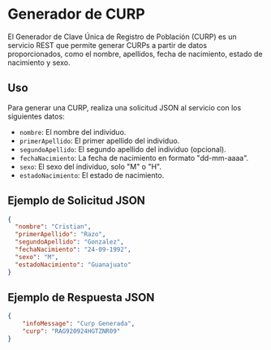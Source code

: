 # Generador de CURP

El Generador de Clave Única de Registro de Población (CURP) es un servicio REST que permite generar CURPs a partir de datos proporcionados, como el nombre, apellidos, fecha de nacimiento, estado de nacimiento y sexo.

## Uso

Para generar una CURP, realiza una solicitud JSON al servicio con los siguientes datos:

- `nombre`: El nombre del individuo.
- `primerApellido`: El primer apellido del individuo.
- `segundoApellido`: El segundo apellido del individuo (opcional).
- `fechaNacimiento`: La fecha de nacimiento en formato "dd-mm-aaaa".
- `sexo`: El sexo del individuo, solo "M" o "H".
- `estadoNacimiento`: El estado de nacimiento.

## Ejemplo de Solicitud JSON

```json
{
  "nombre": "Cristian",
  "primerApellido": "Razo",
  "segundoApellido": "Gonzalez",
  "fechaNacimiento": "24-09-1992",
  "sexo": "M",
  "estadoNacimiento": "Guanajuato"
}
```
## Ejemplo de Respuesta JSON

```json
{
    "infoMessage": "Curp Generada",
    "curp": "RAG920924HGTZNR09"
}


